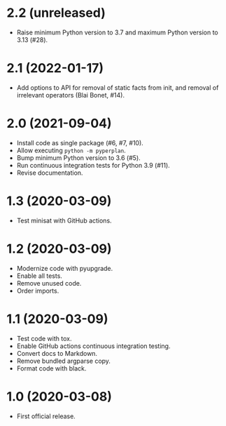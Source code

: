 # 2.2 (unreleased)

* Raise minimum Python version to 3.7 and maximum Python version to 3.13 (#28).


# 2.1 (2022-01-17)

* Add options to API for removal of static facts from init, and removal of irrelevant operators (Blai Bonet, #14).


# 2.0 (2021-09-04)

* Install code as single package (#6, #7, #10).
* Allow executing `python -m pyperplan`.
* Bump minimum Python version to 3.6 (#5).
* Run continuous integration tests for Python 3.9 (#11).
* Revise documentation.


# 1.3 (2020-03-09)

* Test minisat with GitHub actions.


# 1.2 (2020-03-09)

* Modernize code with pyupgrade.
* Enable all tests.
* Remove unused code.
* Order imports.


# 1.1 (2020-03-09)

* Test code with tox.
* Enable GitHub actions continuous integration testing.
* Convert docs to Markdown.
* Remove bundled argparse copy.
* Format code with black.


# 1.0 (2020-03-08)

* First official release.
